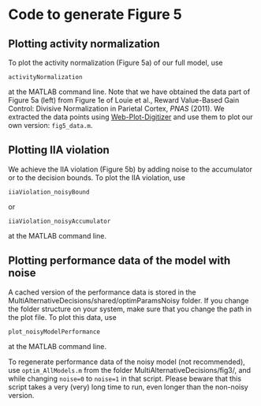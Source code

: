 # Code to generate Figure 5

## Plotting activity normalization

To plot the activity normalization (Figure 5a) of our full model, use
```
activityNormalization
```
at the MATLAB command line. Note that we have obtained the data part of Figure 5a (left) from Figure 1e of Louie et al., Reward Value-Based Gain Control: Divisive Normalization in Parietal Cortex, *PNAS* (2011). We extracted the data points using [Web-Plot-Digitizer](https://automeris.io/WebPlotDigitizer/) and use them to plot our own version: `fig5_data.m`.

## Plotting IIA violation

We achieve the IIA violation (Figure 5b) by adding noise to the accumulator or to the decision bounds. To plot the IIA violation, use 
```
iiaViolation_noisyBound
```
or 
```
iiaViolation_noisyAccumulator
``` 
at the MATLAB command line.

## Plotting performance data of the model with noise
A cached version of the performance data is stored in the MultiAlternativeDecisions/shared/optimParamsNoisy folder. If you change the folder structure on your system, make sure that you change the path in the plot file. To plot this data, use
```
plot_noisyModelPerformance
```
at the MATLAB command line. 

To regenerate performance data of the noisy model (not recommended), use `optim_AllModels.m` from the folder MultiAlternativeDecisions/fig3/, and while changing `noise=0` to `noise=1` in that script. Please beware that this script takes a very (very) long time to run, even longer than the non-noisy version.
